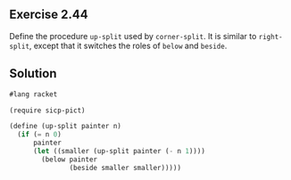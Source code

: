 ## Exercise 2.44

Define the procedure `up-split` used by `corner-split`. It is similar to
`right-split`, except that it switches the roles of `below` and `beside`.

## Solution

```scheme
#lang racket

(require sicp-pict)

(define (up-split painter n)
  (if (= n 0)
      painter
      (let ((smaller (up-split painter (- n 1))))
        (below painter
               (beside smaller smaller)))))
```
